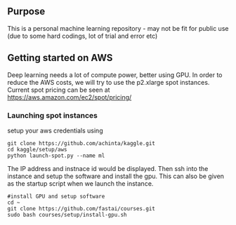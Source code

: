 ## Purpose
This is a personal machine learning repository - may not be fit for public use (due to some hard codings, lot of trial and error etc)

## Getting started on AWS
Deep learning needs a lot of compute power, better using GPU. In order to reduce the AWS costs, 
we will try to use the p2.xlarge spot instances. Current spot pricing can be seen at https://aws.amazon.com/ec2/spot/pricing/

### Launching spot instances
setup your aws credentials using 

```shell
git clone https://github.com/achinta/kaggle.git
cd kaggle/setup/aws
python launch-spot.py --name ml
```
The IP address and instnace id would be displayed. Then ssh into the instance and setup the software and install the gpu. 
This can also be given as the startup script when we launch the instance. 
```shell
#install GPU and setup software
cd ~
git clone https://github.com/fastai/courses.git
sudo bash courses/setup/install-gpu.sh
```

